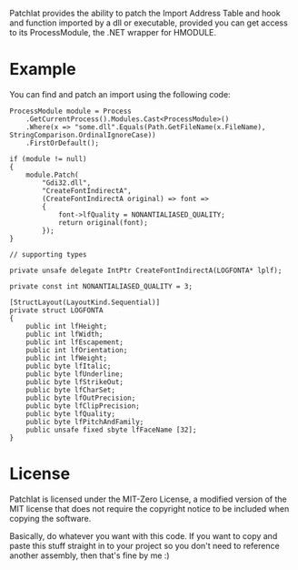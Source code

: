PatchIat provides the ability to patch the Import Address Table and hook
and function imported by a dll or executable, provided you can get access
to its ProcessModule, the .NET wrapper for HMODULE.

# Example

You can find and patch an import using the following code:

    ProcessModule module = Process
        .GetCurrentProcess().Modules.Cast<ProcessModule>()
        .Where(x => "some.dll".Equals(Path.GetFileName(x.FileName), StringComparison.OrdinalIgnoreCase))
        .FirstOrDefault();

    if (module != null)
    {
        module.Patch(
            "Gdi32.dll",
            "CreateFontIndirectA",
            (CreateFontIndirectA original) => font =>
            {
                font->lfQuality = NONANTIALIASED_QUALITY;
                return original(font);
            });
    }

    // supporting types

    private unsafe delegate IntPtr CreateFontIndirectA(LOGFONTA* lplf);

    private const int NONANTIALIASED_QUALITY = 3;

    [StructLayout(LayoutKind.Sequential)]
    private struct LOGFONTA
    {
        public int lfHeight;
        public int lfWidth;
        public int lfEscapement;
        public int lfOrientation;
        public int lfWeight;
        public byte lfItalic;
        public byte lfUnderline;
        public byte lfStrikeOut;
        public byte lfCharSet;
        public byte lfOutPrecision;
        public byte lfClipPrecision;
        public byte lfQuality;
        public byte lfPitchAndFamily;
        public unsafe fixed sbyte lfFaceName [32];
    }

# License

PatchIat is licensed under the MIT-Zero License, a modified version of the
MIT license that does not require the copyright notice to be included when
copying the software.

Basically, do whatever you want with this code. If you want to copy and paste
this stuff straight in to your project so you don't need to reference another
assembly, then that's fine by me :)

